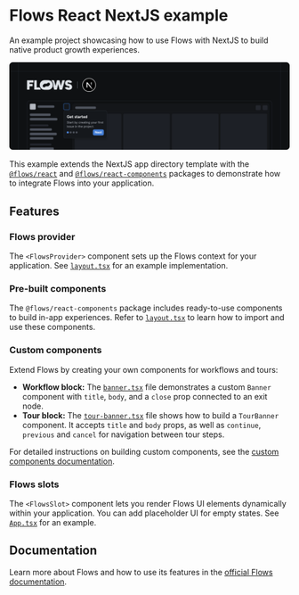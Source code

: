 # Flows React NextJS example

An example project showcasing how to use Flows with NextJS to build native product growth experiences.

![Cover](./cover.png)

This example extends the NextJS app directory template with the [`@flows/react`](https://www.npmjs.com/package/@flows/react) and [`@flows/react-components`](https://www.npmjs.com/package/@flows/react-components) packages to demonstrate how to integrate Flows into your application.

## Features

### Flows provider

The `<FlowsProvider>` component sets up the Flows context for your application. See [`layout.tsx`](./app/layout.tsx) for an example implementation.

### Pre-built components

The `@flows/react-components` package includes ready-to-use components to build in-app experiences. Refer to [`layout.tsx`](./app/layout.tsx) to learn how to import and use these components.

### Custom components

Extend Flows by creating your own components for workflows and tours:

- **Workflow block:** The [`banner.tsx`](./components/banner.tsx) file demonstrates a custom `Banner` component with `title`, `body`, and a `close` prop connected to an exit node.
- **Tour block:** The [`tour-banner.tsx`](./components/tour-banner.tsx) file shows how to build a `TourBanner` component. It accepts `title` and `body` props, as well as `continue`, `previous` and `cancel` for navigation between tour steps.

For detailed instructions on building custom components, see the [custom components documentation](https://flows.sh/docs/blocks/create-custom-components).

### Flows slots

The `<FlowsSlot>` component lets you render Flows UI elements dynamically within your application. You can add placeholder UI for empty states. See [`App.tsx`](./app/page.tsx) for an example.

## Documentation

Learn more about Flows and how to use its features in the [official Flows documentation](https://flows.sh/docs).
